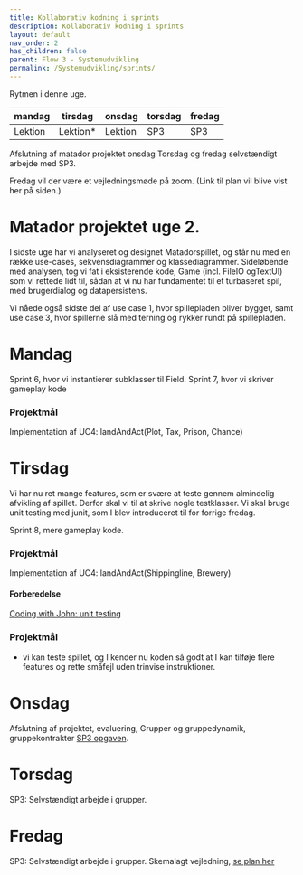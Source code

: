 ```yaml
---
title: Kollaborativ kodning i sprints
description: Kollaborativ kodning i sprints
layout: default
nav_order: 2
has_children: false
parent: Flow 3 - Systemudvikling
permalink: /Systemudvikling/sprints/
---
```


Rytmen i denne uge. 

|mandag | tirsdag  | onsdag | torsdag | fredag |
|--- |----------| --- |---------|--------|
|Lektion | Lektion* | Lektion | SP3     | SP3    |

Afslutning af matador projektet onsdag
Torsdag og fredag selvstændigt arbejde med SP3. 

Fredag vil der være et vejledningsmøde på zoom. (Link til plan vil blive vist her på siden.)

# Matador projektet uge 2.

I sidste uge har vi analyseret og designet Matadorspillet, og står nu med en række use-cases, sekvensdiagrammer og klassediagrammer.
Sideløbende med analysen, tog vi fat i eksisterende kode, Game (incl. FileIO ogTextUI) som vi rettede lidt til, 
sådan at vi nu har fundamentet til et turbaseret spil, med brugerdialog og datapersistens.

Vi nåede også sidste del af use case 1, hvor spillepladen bliver bygget, samt use case 3, hvor spillerne slå med terning og rykker rundt på spillepladen.


# Mandag
Sprint 6, hvor vi instantierer subklasser til Field.
Sprint 7, hvor vi skriver gameplay kode

### Projektmål
Implementation af UC4: landAndAct(Plot, Tax, Prison, Chance)

# Tirsdag
Vi har nu ret mange features, som er svære at teste gennem almindelig afvikling af spillet. Derfor skal vi til at skrive nogle testklasser.
Vi skal bruge unit testing med junit, som I blev introduceret til for forrige fredag.

Sprint 8, mere gameplay kode.

### Projektmål
Implementation af UC4: landAndAct(Shippingline, Brewery)

#### Forberedelse
[Coding with John: unit testing](https://youtu.be/vZm0lHciFsQ)

### Projektmål
- vi kan teste spillet, og I kender nu koden så godt at I kan tilføje flere features og rette småfejl uden trinvise instruktioner.

# Onsdag
Afslutning af projektet, evaluering, 
Grupper og gruppedynamik, gruppekontrakter
[SP3 opgaven](../../projects/SP3).

# Torsdag
SP3: Selvstændigt arbejde i grupper.



# Fredag
SP3: Selvstændigt arbejde i grupper.
Skemalagt vejledning, [se plan her](https://efif.sharepoint.com/:x:/r/sites/cph/Lyngby/Shared%20Documents/4.%20Indhold%20%26%20Niveau/DAT/1.sem%20for%C3%A5r%202025/studerende/Vejldningsplan.xlsx?d=w56e8831262e744b1bb81334ef74df4df&csf=1&web=1&e=A5FqNk) 

